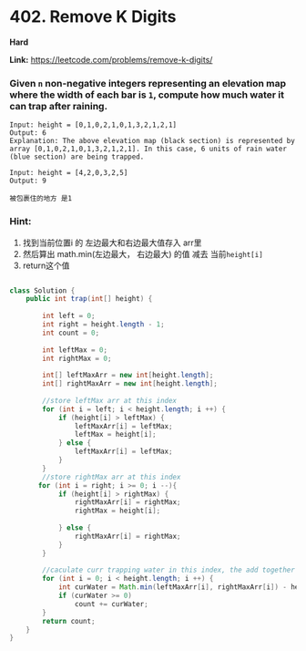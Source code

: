 
# 402. Remove K Digits

**Hard**

**Link:** https://leetcode.com/problems/remove-k-digits/

### Given `n` non-negative integers representing an elevation map where the width of each bar is `1`, compute how much water it can trap after raining.

```
Input: height = [0,1,0,2,1,0,1,3,2,1,2,1]
Output: 6
Explanation: The above elevation map (black section) is represented by array [0,1,0,2,1,0,1,3,2,1,2,1]. In this case, 6 units of rain water (blue section) are being trapped.

Input: height = [4,2,0,3,2,5]
Output: 9

被包裹住的地方 是1

```

### Hint:
1. 找到当前位置i 的 左边最大和右边最大值存入 arr里
2. 然后算出 math.min(左边最大， 右边最大) 的值 减去 当前`height[i]`
3. return这个值

```java

class Solution {
    public int trap(int[] height) {
        
        int left = 0;
        int right = height.length - 1;
        int count = 0;
        
        int leftMax = 0;
        int rightMax = 0;
        
        int[] leftMaxArr = new int[height.length];
        int[] rightMaxArr = new int[height.length];
    
        //store leftMax arr at this index
        for (int i = left; i < height.length; i ++) {
            if (height[i] > leftMax) {
                leftMaxArr[i] = leftMax;
                leftMax = height[i];
            } else {
                leftMaxArr[i] = leftMax;
            }
        }
        //store rightMax arr at this index
       for (int i = right; i >= 0; i --){
            if (height[i] > rightMax) {
                rightMaxArr[i] = rightMax;
                rightMax = height[i];
                
            } else {
                rightMaxArr[i] = rightMax;
            }
        }
        
        //caculate curr trapping water in this index, the add together
        for (int i = 0; i < height.length; i ++) {
            int curWater = Math.min(leftMaxArr[i], rightMaxArr[i]) - height[i];
            if (curWater >= 0)
                count += curWater;
        }
        return count;
    }
}


```

